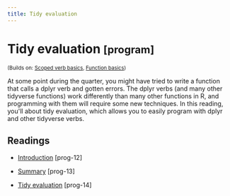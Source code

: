 ```yaml
---
title: Tidy evaluation
---
```


<!-- Generated automatically from tidy-eval.yml. Do not edit by hand -->

# Tidy evaluation <small class='program'>[program]</small>
<small>(Builds on: [Scoped verb basics](manip-scoped.md), [Function basics](function-basics.md))</small>

At some point during the quarter, you might have tried to write a function
that calls a dplyr verb and gotten errors. The dplyr verbs (and many other 
tidyverse functions) work differently than many other functions in R, and 
programming with them will require some new techniques. In this reading, 
you'll about tidy evaluation, which allows you to easily program with dplyr and
other tidyverse verbs.

## Readings

  * [Introduction](https://dcl-prog.stanford.edu/tidy-eval-section.html) [prog-12]

  * [Summary](https://dcl-prog.stanford.edu/tidy-eval-summary.html) [prog-13]

  * [Tidy evaluation](https://dcl-prog.stanford.edu/tidy-eval-detailed.html) [prog-14]


